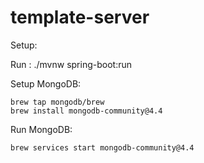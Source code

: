 # template-server
Setup:

Run : ./mvnw spring-boot:run

Setup MongoDB:

	brew tap mongodb/brew
	brew install mongodb-community@4.4

Run MongoDB:

	brew services start mongodb-community@4.4	
	
